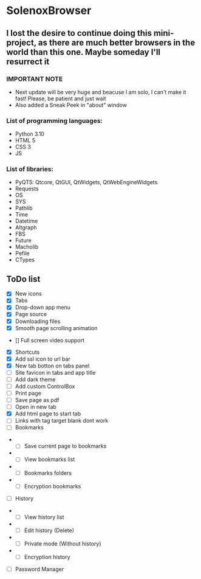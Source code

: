 # SolenoxBrowser
## I lost the desire to continue doing this mini-project, as there are much better browsers in the world than this one. Maybe someday I'll resurrect it

### IMPORTANT NOTE
- Next update will be very huge and beacuse I am solo, I can't make it fast! Please, be patient and just wait
- Also added a Sneak Peek in "about" window

### List of programming languages:
- Python 3.10
- HTML 5
- CSS 3
- JS

### List of libraries:
- PyQT5: Qtcore, QtGUI, QtWidgets, QtWebEngineWidgets
- Requests
- OS
- SYS
- Pathlib
- Time
- Datetime
- Altgraph
- FBS
- Future
- Macholib
- Pefile
- CTypes

## ToDo list

- [x] New icons
- [x] Tabs
- [x] Drop-down app menu
- [x] Page source
- [x] Downloading files
- [x] Smooth page scrolling animation
- [] Full screen video support
- [x] Shortcuts
- [x] Add ssl icon to url bar
- [x] New tab botton on tabs panel
- [ ] Site favicon in tabs and app title
- [ ] Add dark theme
- [ ] Add custom ControlBox 
- [ ] Print page
- [ ] Save page as pdf
- [ ] Open in new tab
- [x] Add html page to start tab
- [ ] Links with tag target blank dont work
- [ ] Bookmarks
- - [ ] Save current page to bookmarks
- - [ ] View bookmarks list
- - [ ] Bookmarks folders
- - [ ] Encryption bookmarks
- [ ] History
- - [ ] View history list
- - [ ] Edit history (Delete)
- - [ ] Private mode (Without history)
- - [ ] Encryption history
- [ ] Password Manager
